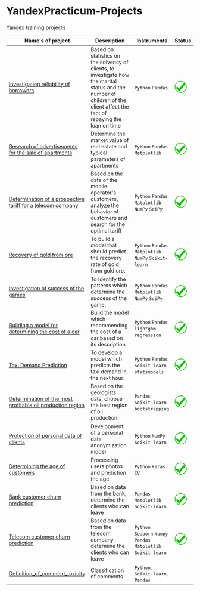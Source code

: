 # YandexPracticum-Projects
Yandex training projects

| **Name's of project**                                                                                                       | **Description**                                                                                                                                                             | **Instruments**                                                 | Status   |
|-----------------------------------------------------------------------------------------------------------------------------|-----------------------------------------------------------------------------------------------------------------------------------------------------------------------------|-----------------------------------------------------------------|----------|
| [Investigation reliability of borrowers](analyse_bank_users/)                                                               | Based on statistics on the solvency of clients, to investigate how the marital status and the number of children of the client affect the fact of repaying the loan on time | `Python` `Pandas`                                               | <img src="https://github.com/KatsiarynaIvanova/image/raw/main/pngwing.com.png" height="32"/></h1> |
| [Research of advertisements for the sale of apartments](Research_of_advertisements_for_the_sale_of_apartments/)             | Determine the market value of real estate and typical parameters of apartments                                                                                              | `Python` `Pandas` `Matplotlib`                                  | <img src="https://github.com/KatsiarynaIvanova/image/raw/main/pngwing.com.png" height="32"/></h1> |
| [Determination of a prospective tariff for a telecom company](Determination_of_a_prospective_tariff_for_a_telecom_company/) | Based on the data of the mobile operator's customers, analyze the behavior of customers and search for the optimal tariff                                                   | `Python` `Pandas` `Matplotlib` `NumPy` `SciPy`                  | <img src="https://github.com/KatsiarynaIvanova/image/raw/main/pngwing.com.png" height="32"/></h1> |
| [Recovery of gold from ore](Recovery_of_gold_from_ore/)                                                                     | To build a model that should predict the recovery rate of gold from gold ore.                                                                                               | `Python` `Pandas` `Matplotlib` `NumPy` `Scikit-learn`           | <img src="https://github.com/KatsiarynaIvanova/image/raw/main/pngwing.com.png" height="32"/></h1> |
| [Investigation of success of the games](The_investigation_of_success_of_the_games/)                                         | To Identify the patterns which determine the success of the game.                                                                                                           | `Python` `Pandas` `Matplotlib` `NumPy` `SciPy`                  | <img src="https://github.com/KatsiarynaIvanova/image/raw/main/pngwing.com.png" height="32"/></h1> |
| [Building a model for determining the cost of a car](Predicting_the_cost_of_a_car/)                                         | Build the model which recommending the cost of a car based on its description                                                                                               | `Python` `Pandas` `lightgbm` `regression`                       | <img src="https://github.com/KatsiarynaIvanova/image/raw/main/pngwing.com.png" height="32"/></h1> |
| [Taxi Demand Prediction](Forecasting_taxi_orders/)                                                                          | To develop a model which predicts the taxi demand in the next hour.                                                                                                         | `Python` `Pandas` `Scikit-learn` `statsmodels`                  | <img src="https://github.com/KatsiarynaIvanova/image/raw/main/pngwing.com.png" height="32"/></h1> |
| [Determination of the most profitable oil production region](Determination_of_the_most_profitable_oil_production_region/)   | Based on the geologists data, choose the best region of  oil production.                                                                                                    | `Pandas` `Scikit-learn` `bootstrapping`                         | <img src="https://github.com/KatsiarynaIvanova/image/raw/main/pngwing.com.png" height="32"/></h1> |
| [Protection of personal data of clients](Protection_of_personal_data_of_clients/)                                           | Development of a personal data anonymization model                                                                                                                          | `Python` `NumPy` `Scikit-learn`                                 | <img src="https://github.com/KatsiarynaIvanova/image/raw/main/pngwing.com.png" height="32"/></h1> |
| [Determining the age of customers](Determining_the_age_of_customers/)                                                       | Processing users photos and prediction the age.                                                                                                                             | `Python` `Keras` `CV`                                           | <img src="https://github.com/KatsiarynaIvanova/image/raw/main/pngwing.com.png" height="32"/></h1> |
| [Bank customer churn prediction](Bank_customer_churn_prediction/)                                                           | Based on data from the bank, determine the clients who can leave                                                                                                            | `Pandas` `Matplotlib` `Scikit-learn`                            | <img src="https://github.com/KatsiarynaIvanova/image/raw/main/pngwing.com.png" height="32"/></h1> |
| [Telecom customer churn prediction](Telecom/)                                                                               | Based on data from the telecom company, determine the clients who can leave                                                                                                 | `Python` `Seaborn` `Numpy` `Pandas` `Matplotlib` `Scikit-learn` | <img src="https://github.com/KatsiarynaIvanova/image/raw/main/pngwing.com.png" height="32"/></h1> |
| [Definition_of_comment_toxicity](Definition_of_comment_toxicity/)                                                           | Classification of comments                                                                                                                                                  | `Python`, `Scikit-learn`, `Pandas` 
 
